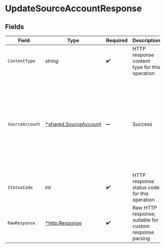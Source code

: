 # UpdateSourceAccountResponse


## Fields

| Field                                                                                                                                                                                                                                   | Type                                                                                                                                                                                                                                    | Required                                                                                                                                                                                                                                | Description                                                                                                                                                                                                                             | Example                                                                                                                                                                                                                                 |
| --------------------------------------------------------------------------------------------------------------------------------------------------------------------------------------------------------------------------------------- | --------------------------------------------------------------------------------------------------------------------------------------------------------------------------------------------------------------------------------------- | --------------------------------------------------------------------------------------------------------------------------------------------------------------------------------------------------------------------------------------- | --------------------------------------------------------------------------------------------------------------------------------------------------------------------------------------------------------------------------------------- | --------------------------------------------------------------------------------------------------------------------------------------------------------------------------------------------------------------------------------------- |
| `ContentType`                                                                                                                                                                                                                           | *string*                                                                                                                                                                                                                                | :heavy_check_mark:                                                                                                                                                                                                                      | HTTP response content type for this operation                                                                                                                                                                                           |                                                                                                                                                                                                                                         |
| `SourceAccount`                                                                                                                                                                                                                         | [*shared.SourceAccount](../../../pkg/models/shared/sourceaccount.md)                                                                                                                                                                    | :heavy_minus_sign:                                                                                                                                                                                                                      | Success                                                                                                                                                                                                                                 | {<br/>"id": "acc-002",<br/>"accountName": "account-081",<br/>"sortCode": "123456",<br/>"accountType": "Credit",<br/>"accountNumber": "12345670",<br/>"currency": "GBP",<br/>"balance": 99.99,<br/>"modifiedDate": "2023-01-09T14:14:14.1057478Z",<br/>"status": "pending"<br/>} |
| `StatusCode`                                                                                                                                                                                                                            | *int*                                                                                                                                                                                                                                   | :heavy_check_mark:                                                                                                                                                                                                                      | HTTP response status code for this operation                                                                                                                                                                                            |                                                                                                                                                                                                                                         |
| `RawResponse`                                                                                                                                                                                                                           | [*http.Response](https://pkg.go.dev/net/http#Response)                                                                                                                                                                                  | :heavy_check_mark:                                                                                                                                                                                                                      | Raw HTTP response; suitable for custom response parsing                                                                                                                                                                                 |                                                                                                                                                                                                                                         |